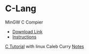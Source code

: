 # C-Lang


 MinGW C Compier 
 - [Download Link](https://webwerks.dl.sourceforge.net/project/mingw/Installer/mingw-get-setup.exe) 
 - [Instructions](https://www.ics.uci.edu/~pattis/common/handouts/mingweclipse/mingw.html)

[C Tutorial](https://youtu.be/Bz4MxDeEM6k) with linux
Caleb Curry [Notes](https://github.com/israjan/C-Lang/blob/main/C%20Notes%20by%20Caleb%20Curry.pdf)

